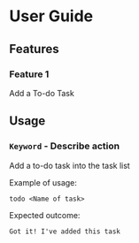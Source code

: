 # User Guide

## Features 

### Feature 1 
Add a To-do Task

## Usage

### `Keyword` - Describe action

Add a to-do task into the task list

Example of usage: 

`todo <Name of task>`

Expected outcome:

`Got it! I've added this task`

